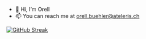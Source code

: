 - 👋 Hi, I’m Orell
- 📫 You can reach me at [orell.buehler@ateleris.ch](mailto:orell.buehler@ateleris.ch)

[![GitHub Streak](https://github-readme-streak-stats.herokuapp.com/?user=OrellBuehler)](https://git.io/streak-stats)

<!---
OrellBuehler/OrellBuehler is a ✨ special ✨ repository because its `README.md` (this file) appears on your GitHub profile.
You can click the Preview link to take a look at your changes.
--->
